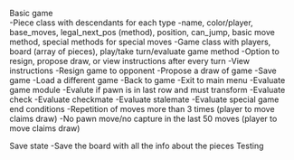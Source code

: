 Basic game  
  -Piece class with descendants for each type
    -name, color/player, base_moves, legal_next_pos (method), position, can_jump, basic move method, special methods for special moves
  -Game class with players, board (array of pieces), play/take turn/evaluate game method
    -Option to resign, propose draw, or view instructions after every turn
      -View instructions
      -Resign game to opponent
      -Propose a draw of game
      -Save game
      -Load a different game
      -Back to game
      -Exit to main menu
  -Evaluate game module
    -Evalute if pawn is in last row and must transform
    -Evaluate check
    -Evaluate checkmate
    -Evaluate stalemate
    -Evaluate special game end conditions
      -Repetition of moves more than 3 times (player to move claims draw)
      -No pawn move/no capture in the last 50 moves (player to move claims draw)

Save state
  -Save the board with all the info about the pieces
Testing
